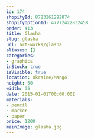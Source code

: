 ```yaml
---
id: 174
shopifyId: 8723261292874
shopifyOptionId: 47772422832458
order: 413
title: Glasha
slug: glasha
url: art-works/glasha
aliases: []
categories:
- graphics
inStock: true
isVisible: true
location: Ukraine/Mango
height: 50
width: 35
date: 2015-01-01T00:00:00Z
materials:
- pencil
- marker
- paper
price: 1200
mainImage: glasha.jpg
---
```


